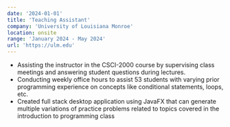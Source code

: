 ```yaml
---
date: '2024-01-01'
title: 'Teaching Assistant'
company: 'University of Louisiana Monroe'
location: onsite
range: 'January 2024 - May 2024'
url: 'https://ulm.edu'
---
```


- Assisting the instructor in the CSCI-2000 course by supervising class meetings and answering student questions during lectures.
- Conducting weekly office hours to assist 53 students with varying prior programming experience on concepts like conditional statements, loops, etc.
- Created full stack desktop application using JavaFX that can generate multiple variations of practice problems related to topics covered in the
introduction to programming class
